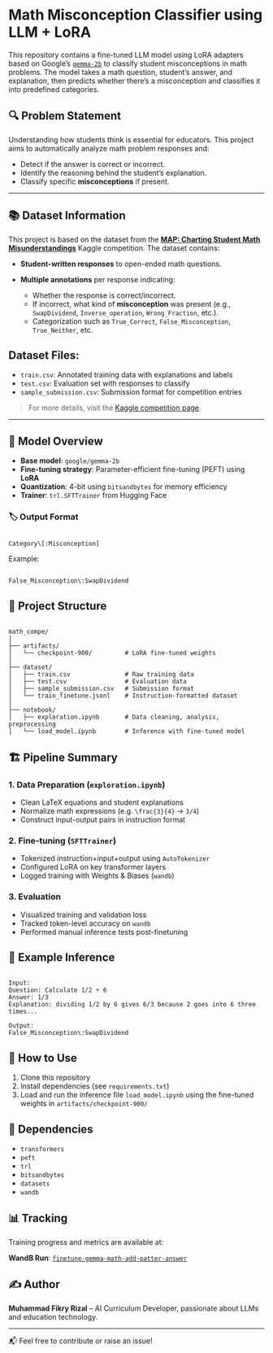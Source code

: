 # Math Misconception Classifier using LLM + LoRA

This repository contains a fine-tuned LLM model using LoRA adapters based on Google’s [`gemma-2b`](https://huggingface.co/google/gemma-2b) to classify student misconceptions in math problems. The model takes a math question, student’s answer, and explanation, then predicts whether there’s a misconception and classifies it into predefined categories.

## 🔍 Problem Statement

Understanding how students think is essential for educators. This project aims to automatically analyze math problem responses and:
- Detect if the answer is correct or incorrect.
- Identify the reasoning behind the student’s explanation.
- Classify specific **misconceptions** if present.

---

## 📚 Dataset Information

This project is based on the dataset from the [**MAP: Charting Student Math Misunderstandings**](https://www.kaggle.com/competitions/map-charting-student-math-misunderstandings) Kaggle competition. The dataset contains:

* **Student-written responses** to open-ended math questions.
* **Multiple annotations** per response indicating:

  * Whether the response is correct/incorrect.
  * If incorrect, what kind of **misconception** was present (e.g., `SwapDividend`, `Inverse_operation`, `Wrong_Fraction`, etc.).
  * Categorization such as `True_Correct`, `False_Misconception`, `True_Neither`, etc.

## Dataset Files:

* `train.csv`: Annotated training data with explanations and labels
* `test.csv`: Evaluation set with responses to classify
* `sample_submission.csv`: Submission format for competition entries

> For more details, visit the [Kaggle competition page](https://www.kaggle.com/competitions/map-charting-student-math-misunderstandings/overview).

---

## 🧠 Model Overview

- **Base model**: `google/gemma-2b`
- **Fine-tuning strategy**: Parameter-efficient fine-tuning (PEFT) using **LoRA**
- **Quantization**: 4-bit using `bitsandbytes` for memory efficiency
- **Trainer**: `trl.SFTTrainer` from Hugging Face

### 🏷️ Output Format
```

Category\[:Misconception]

```

Example:
```

False_Misconception\:SwapDividend

```

## 📁 Project Structure

```

math_compe/
│
├── artifacts/
│   └── checkpoint-900/         # LoRA fine-tuned weights
│
├── dataset/
│   ├── train.csv               # Raw training data
│   ├── test.csv                # Evaluation data
│   ├── sample_submission.csv   # Submission format
│   └── train_finetune.jsonl    # Instruction-formatted dataset
│
├── notebook/
│   ├── exploration.ipynb       # Data cleaning, analysis, preprocessing
│   └── load_model.ipynb        # Inference with fine-tuned model

```

## 🏗️ Pipeline Summary

### 1. Data Preparation (`exploration.ipynb`)
- Clean LaTeX equations and student explanations
- Normalize math expressions (e.g. `\frac{3}{4}` → `3/4`)
- Construct input-output pairs in instruction format

### 2. Fine-tuning (`SFTTrainer`)
- Tokenized instruction+input+output using `AutoTokenizer`
- Configured LoRA on key transformer layers
- Logged training with Weights & Biases (`wandb`)

### 3. Evaluation
- Visualized training and validation loss
- Tracked token-level accuracy on `wandb`
- Performed manual inference tests post-finetuning

## 🧪 Example Inference

```

Input:
Question: Calculate 1/2 ÷ 6
Answer: 1/3
Explanation: dividing 1/2 by 6 gives 6/3 because 2 goes into 6 three times...

Output:
False_Misconception\:SwapDividend

```

## 🚀 How to Use

1. Clone this repository
2. Install dependencies (see `requirements.txt`)
3. Load and run the inference file `load_model.ipynb` using the fine-tuned weights in `artifacts/checkpoint-900/`

## 🔧 Dependencies

* `transformers`
* `peft`
* `trl`
* `bitsandbytes`
* `datasets`
* `wandb`

## 📊 Tracking

Training progress and metrics are available at:

**WandB Run**: [`finetune-gemma-math-add-patter-answer`](https://wandb.ai/your-profile/finetune-gemma-math-add-patter-answer)

## ✍️ Author

**Muhammad Fikry Rizal** – AI Curriculum Developer, passionate about LLMs and education technology.

---

📬 Feel free to contribute or raise an issue!